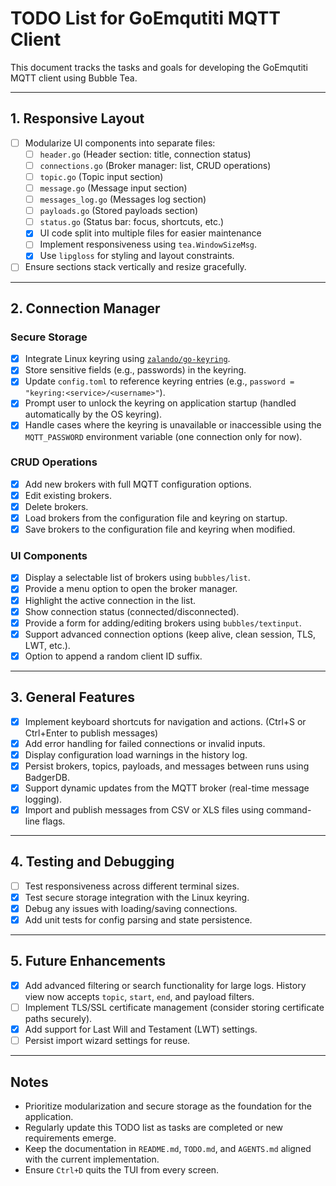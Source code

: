 # TODO List for GoEmqutiti MQTT Client

This document tracks the tasks and goals for developing the GoEmqutiti MQTT client using Bubble Tea.

---

## **1. Responsive Layout**
- [ ] Modularize UI components into separate files:
  - [ ] `header.go` (Header section: title, connection status)
  - [ ] `connections.go` (Broker manager: list, CRUD operations)
  - [ ] `topic.go` (Topic input section)
  - [ ] `message.go` (Message input section)
  - [ ] `messages_log.go` (Messages log section)
  - [ ] `payloads.go` (Stored payloads section)
  - [ ] `status.go` (Status bar: focus, shortcuts, etc.)
  - [x] UI code split into multiple files for easier maintenance
  - [ ] Implement responsiveness using `tea.WindowSizeMsg`.
  - [x] Use `lipgloss` for styling and layout constraints.
- [ ] Ensure sections stack vertically and resize gracefully.

---

## **2. Connection Manager**
### **Secure Storage**
- [x] Integrate Linux keyring using [`zalando/go-keyring`](https://github.com/zalando/go-keyring).
- [x] Store sensitive fields (e.g., passwords) in the keyring.
 - [x] Update `config.toml` to reference keyring entries (e.g., `password = "keyring:<service>/<username>"`).
- [x] Prompt user to unlock the keyring on application startup (handled
  automatically by the OS keyring).
- [x] Handle cases where the keyring is unavailable or inaccessible
  using the `MQTT_PASSWORD` environment variable (one connection only for
  now).

### **CRUD Operations**
- [x] Add new brokers with full MQTT configuration options.
- [x] Edit existing brokers.
- [x] Delete brokers.
- [x] Load brokers from the configuration file and keyring on startup.
- [x] Save brokers to the configuration file and keyring when modified.

### **UI Components**
- [x] Display a selectable list of brokers using `bubbles/list`.
- [x] Provide a menu option to open the broker manager.
 - [x] Highlight the active connection in the list.
- [x] Show connection status (connected/disconnected).
- [x] Provide a form for adding/editing brokers using `bubbles/textinput`.
- [x] Support advanced connection options (keep alive, clean session, TLS, LWT, etc.).
- [x] Option to append a random client ID suffix.

---

## **3. General Features**
 - [x] Implement keyboard shortcuts for navigation and actions. (Ctrl+S or Ctrl+Enter to publish messages)
- [x] Add error handling for failed connections or invalid inputs.
- [x] Display configuration load warnings in the history log.
 - [x] Persist brokers, topics, payloads, and messages between runs using BadgerDB.
- [x] Support dynamic updates from the MQTT broker (real-time message logging).
- [x] Import and publish messages from CSV or XLS files using command-line flags.

---

## **4. Testing and Debugging**
 - [ ] Test responsiveness across different terminal sizes.
 - [x] Test secure storage integration with the Linux keyring.
 - [x] Debug any issues with loading/saving connections.
 - [x] Add unit tests for config parsing and state persistence.

---

## **5. Future Enhancements**
 - [x] Add advanced filtering or search functionality for large logs. History view now accepts `topic`, `start`, `end`, and payload filters.
 - [ ] Implement TLS/SSL certificate management (consider storing certificate paths securely).
 - [x] Add support for Last Will and Testament (LWT) settings.
 - [ ] Persist import wizard settings for reuse.

---

## **Notes**
- Prioritize modularization and secure storage as the foundation for the application.
- Regularly update this TODO list as tasks are completed or new requirements emerge.
- Keep the documentation in `README.md`, `TODO.md`, and `AGENTS.md` aligned with the current implementation.
- Ensure `Ctrl+D` quits the TUI from every screen.

